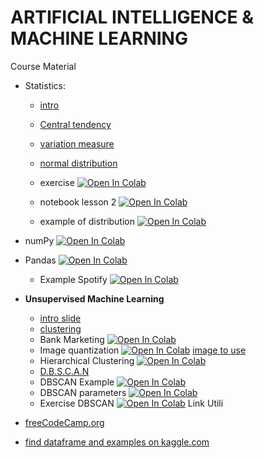 # ARTIFICIAL INTELLIGENCE & MACHINE LEARNING

Course Material 

- Statistics:
  
  - [intro](./Slide/01.1_Slide01.pdf)
  - [Central tendency](./Slide/01.2_Slide02.pdf)
  - [variation measure](./Slide/01.3_Slide03.pdf)
  - [normal distribution](./Slide/01.4_Slide04.pdf)
  - exercise [![Open In Colab](https://colab.research.google.com/assets/colab-badge.svg)](https://colab.research.google.com/github/pg-88/ARTIFICIAL-INTELLIGENCE-MACHINE-LEARNING/blob/main/python/lesson01.ipynb) 
  - notebook lesson 2 [![Open In Colab](https://colab.research.google.com/assets/colab-badge.svg)](https://colab.research.google.com/github/pg-88/ARTIFICIAL-INTELLIGENCE-MACHINE-LEARNING/blob/main/python/lesson02.ipynb)
    
  - example of distribution [![Open In Colab](https://colab.research.google.com/assets/colab-badge.svg)](https://colab.research.google.com/github/pg-88/ARTIFICIAL-INTELLIGENCE-MACHINE-LEARNING/blob/main/python/Distribuzioni_scipy.ipynb)
- numPy [![Open In Colab](https://colab.research.google.com/assets/colab-badge.svg)](https://colab.research.google.com/github/pg-88/ARTIFICIAL-INTELLIGENCE-MACHINE-LEARNING/blob/main/python/section01_NumPy.ipynb)
- Pandas [![Open In Colab](https://colab.research.google.com/assets/colab-badge.svg)](https://colab.research.google.com/github/pg-88/ARTIFICIAL-INTELLIGENCE-MACHINE-LEARNING/blob/main/python/pandas_notebook.ipynb)
  - Example Spotify [![Open In Colab](https://colab.research.google.com/assets/colab-badge.svg)](https://colab.research.google.com/github/pg-88/ARTIFICIAL-INTELLIGENCE-MACHINE-LEARNING/blob/main/python/spotify.ipynb)

  

- **Unsupervised Machine Learning**
  - [intro slide ](https://docs.google.com/presentation/d/1FyVdP0GcAifmtjLjO3-4C9MVJ5B8vvGO/edit?usp=sharing&ouid=108017797520463246213&rtpof=true&sd=true) 
  - [clustering](https://docs.google.com/presentation/d/1e-B3W-lVKoPqYM5H6QYnNL8561yJU5iB/edit?usp=sharing&ouid=108017797520463246213&rtpof=true&sd=true)
  - Bank Marketing [![Open In Colab](https://colab.research.google.com/assets/colab-badge.svg)](https://colab.research.google.com/github/pg-88/ARTIFICIAL-INTELLIGENCE-MACHINE-LEARNING/blob/main/python/kmeans/00-Kmeans-Clustering.ipynb)
  - Image quantization [![Open In Colab](https://colab.research.google.com/assets/colab-badge.svg)](https://colab.research.google.com/drive/1d20FykI2vYP4y4MSoWbzMSFvT1CTWFwb) [image to use ](https://github.com/pg-88/ARTIFICIAL-INTELLIGENCE-MACHINE-LEARNING/blob/1cfac1c5c443b6c70be1990c373802a93a62a1bc/Risorse/palm_trees.jpg)
  - Hierarchical Clustering [![Open In Colab](https://colab.research.google.com/assets/colab-badge.svg)](https://colab.research.google.com/github/pg-88/ARTIFICIAL-INTELLIGENCE-MACHINE-LEARNING/blob/main/python/Hierarchical-Clustering/Hierarchical_Clustering.ipynb)
  - [D.B.S.C.A.N](https://docs.google.com/presentation/d/1EdNEm6_-X4YAvQIGYW3WH7FF896UlI81/edit?usp=sharing&ouid=108017797520463246213&rtpof=true&sd=true)
  - DBSCAN Example [![Open In Colab](https://colab.research.google.com/assets/colab-badge.svg)](https://colab.research.google.com/github/pg-88/ARTIFICIAL-INTELLIGENCE-MACHINE-LEARNING/blob/main/python/DBSCAN/DBSCAN-example.ipynb)
  - DBSCAN parameters [![Open In Colab](https://colab.research.google.com/assets/colab-badge.svg)](https://colab.research.google.com/github/pg-88/ARTIFICIAL-INTELLIGENCE-MACHINE-LEARNING/blob/main/python/DBSCAN/DBSCAN-parameters.ipynb)
  - Exercise DBSCAN [![Open In Colab](https://colab.research.google.com/assets/colab-badge.svg)](https://colab.research.google.com/github/pg-88/ARTIFICIAL-INTELLIGENCE-MACHINE-LEARNING/blob/main/python/DBSCAN/DBSCAN-Exercise.ipynb)
Link Utili
- [freeCodeCamp.org](freeCodeCamp.org)
- [find dataframe and examples on kaggle.com](https://www.kaggle.com/)